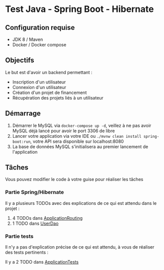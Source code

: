 # Test Java - Spring Boot - Hibernate

## Configuration requise

- JDK 8 / Maven
- Docker / Docker compose

## Objectifs

Le but est d'avoir un backend permettant :
- Inscription d'un utilisateur
- Connexion d'un utilisateur
- Création d'un projet de financement
- Récupération des projets liés à un utilisateur

## Démarrage

1. Démarrer le MySQL via `docker-compose up -d`, veillez à ne pas avoir MySQL déjà lancé pour avoir le port 3306 de libre
2. Lancer votre application via votre IDE ou `./mvnw clean install spring-boot:run`, votre API sera disponible sur localhost:8080
3. La base de données MySQL s'initialisera au premier lancement de l'application

## Tâches

Vous pouvez modifier le code à votre guise pour réaliser les tâches

### Partie Spring/Hibernate

Il y a plusieurs TODOs avec des explications de ce qui est attendu dans le projet :

1. 4 TODOs dans [ApplicationRouting](src/main/java/com/finalgo/application/api/ApplicationRouting.java)
2. 1 TODO dans [UserDao](src/main/java/com/finalgo/application/dao/UserDao.java)

### Partie tests

Il n'y a pas d'explication précise de ce qui est attendu, à vous de réaliser des tests pertinents :

Il y a 2 TODO dans [ApplicationTests](src/test/java/com/finalgo/application/ApplicationTests.java)
